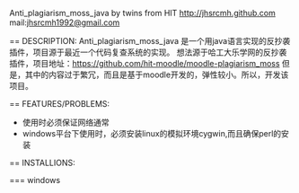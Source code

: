 Anti_plagiarism_moss_java
    by twins  from HIT
    http://jhsrcmh.github.com
    mail:jhsrcmh1992@gmail.com

== DESCRIPTION:
     Anti_plagiarism_moss_java 是一个用java语言实现的反抄袭插件，项目源于最近一个代码复查系统的实现。
     想法源于哈工大乐学网的反抄袭插件，项目地址：https://github.com/hit-moodle/moodle-plagiarism_moss
     但是，其中的内容过于繁冗，而且是基于moodle开发的，弹性较小。所以，开发该项目。     

== FEATURES/PROBLEMS:

* 使用时必须保证网络通常
* windows平台下使用时，必须安装linux的模拟环境cygwin,而且确保perl的安装

== INSTALLIONS:

=== windows



